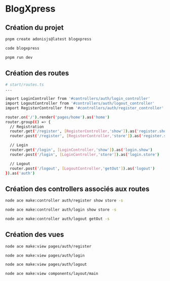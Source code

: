 # BlogXpress

## Création du projet
```bash
pnpm create adonisjs@latest blogxpress
```

```bash
code blogxpress
```

```bash
pnpm run dev
```


## Création des routes

```bash
# start/routes.ts
...

import LoginController from '#controllers/auth/login_controller'
import LogoutController from '#controllers/auth/logout_controller'
import RegisterController from '#controllers/auth/register_controller'

router.on('/').render('pages/home').as('home')
router.group(() => {
  // Registration
  router.get('/register', [RegisterController,'show']).as('register.show')
  router.post('/register', [RegisterController,'store']).as('register.store')

  // Login
  router.get('/login', [LoginController,'show']).as('login.show')
  router.post('/login', [LoginController,'store']).as('login.store')

  // Logout
  router.post('/logout', [LogoutController,'getOut']).as('logout')
}).as('auth')
```


## Création des controllers associés aux routes

```bash
node ace make:controller auth/register show store -s
```

```bash
node ace make:controller auth/login show store -s
```

```bash
node ace make:controller auth/logout getOut -s
```


## Création des vues

```bash
node ace make:view pages/auth/register
```

```bash
node ace make:view pages/auth/login
```

```bash
node ace make:view pages/auth/logout
```

```bash
node ace make:view components/layout/main
```
